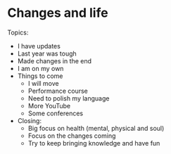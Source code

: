 # Changes and life

Topics:
- I have updates
- Last year was tough
- Made changes in the end
- I am on my own
- Things to come
  - I will move
  - Performance course
  - Need to polish my language
  - More YouTube
  - Some conferences
- Closing: 
  - Big focus on health (mental, physical and soul)
  - Focus on the changes coming
  - Try to keep bringing knowledge and have fun

